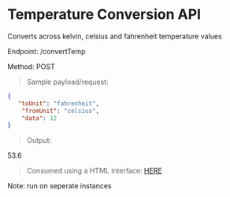 # Temperature Conversion API
Converts across kelvin, celsius and fahrenheit temperature values


Endpoint: /convertTemp

Method: POST


> Sample payload/request:

```JSON
{
   "toUnit": "fahrenheit",
    "fromUnit": "celsius",
    "data": 12
}
```

> Output:


53.6


>Consumed using a HTML interface: [HERE](https://github.com/minusZeroo/tempconverter/blob/master/temp.html)

Note: run on seperate instances
